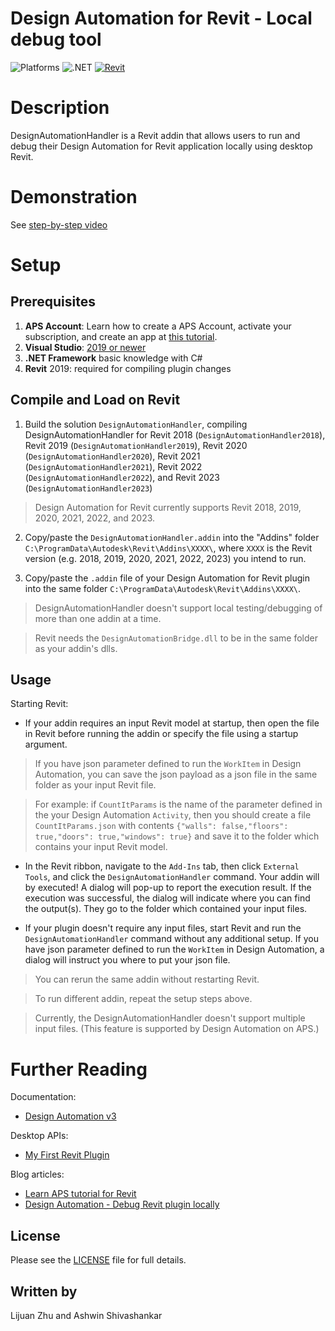 # Design Automation for Revit - Local debug tool 

![Platforms](https://img.shields.io/badge/Plugins-Windows-lightgray.svg)
![.NET](https://img.shields.io/badge/.NET%20Framework-4.8-blue.svg)
[![Revit](https://img.shields.io/badge/Revit-2018|2019|2020|2021|2022|2023-lightblue.svg)](http://developer.autodesk.com/)

# Description

DesignAutomationHandler is a Revit addin that allows users to run and debug their Design Automation for Revit application locally using desktop Revit. 

# Demonstration

See [step-by-step video](https://www.youtube.com/watch?v=i0LJ9JOpKMQ)

# Setup

## Prerequisites

1. **APS Account**: Learn how to create a APS Account, activate your subscription, and create an app at [this tutorial](http://aps.autodesk.com/tutorials/#/account/). 
2. **Visual Studio**: [2019 or newer](https://visualstudio.microsoft.com/)
3. **.NET Framework** basic knowledge with C#
4. **Revit** 2019: required for compiling plugin changes

## Compile and Load on Revit

1. Build the solution `DesignAutomationHandler`, compiling DesignAutomationHandler for Revit 2018 (`DesignAutomationHandler2018`), Revit 2019 (`DesignAutomationHandler2019`), Revit 2020 (`DesignAutomationHandler2020`), Revit 2021 (`DesignAutomationHandler2021`), Revit 2022 (`DesignAutomationHandler2022`), and Revit 2023 (`DesignAutomationHandler2023`)
> Design Automation for Revit currently supports Revit 2018, 2019, 2020, 2021, 2022, and 2023.

2. Copy/paste the `DesignAutomationHandler.addin` into the "Addins" folder `C:\ProgramData\Autodesk\Revit\Addins\XXXX\`, where `XXXX` is the Revit version (e.g. 2018, 2019, 2020, 2021, 2022, 2023) you intend to run.

3. Copy/paste the `.addin` file of your Design Automation for Revit plugin into the same folder `C:\ProgramData\Autodesk\Revit\Addins\XXXX\`. 

> DesignAutomationHandler doesn't support local testing/debugging of more than one addin at a time.

> Revit needs the `DesignAutomationBridge.dll` to be in the same folder as your addin's dlls.

## Usage

Starting Revit:

- If your addin requires an input Revit model at startup, then open the file in Revit before running the addin or specify the file using a startup argument.

> If you have json parameter defined to run the `WorkItem` in Design Automation, you can save the json payload as a json file in the same folder as your input Revit file.

> For example: if `CountItParams` is the name of the parameter defined in the your Design Automation `Activity`, then you should create a file `CountItParams.json` with contents `{"walls": false,"floors": true,"doors": true,"windows": true}` and save it to the folder which contains your input Revit model.  

- In the Revit ribbon, navigate to the `Add-Ins` tab, then click `External Tools`, and click the `DesignAutomationHandler` command. Your addin will by executed! A dialog will pop-up to report the execution result. If the execution was successful, the dialog will indicate where you can find the output(s). They go to the folder which contained your input files. 

- If your plugin doesn't require any input files, start Revit and run the `DesignAutomationHandler` command without any additional setup. If you have json parameter defined to run the `WorkItem` in Design Automation, a dialog will instruct you where to put your json file.  

> You can rerun the same addin without restarting Revit. 

> To run different addin, repeat the setup steps above.

> Currently, the DesignAutomationHandler doesn't support multiple input files.  (This feature is supported by Design Automation on APS.)

# Further Reading

Documentation:

- [Design Automation v3](https://aps.autodesk.com/en/docs/design-automation/v3/developers_guide/overview/)

Desktop APIs:

- [My First Revit Plugin](https://knowledge.autodesk.com/support/revit-products/learn-explore/caas/simplecontent/content/my-first-revit-plug-overview.html)

Blog articles:

- [Learn APS tutorial for Revit](https://aps.autodesk.com/blog/introducing-design-automation-tutorial-autocad-inventor-revit-engines)
- [Design Automation - Debug Revit plugin locally](https://aps.autodesk.com/blog/design-automation-debug-revit-plugin-locally)

## License

Please see the [LICENSE](LICENSE) file for full details.

## Written by

Lijuan Zhu and Ashwin Shivashankar
